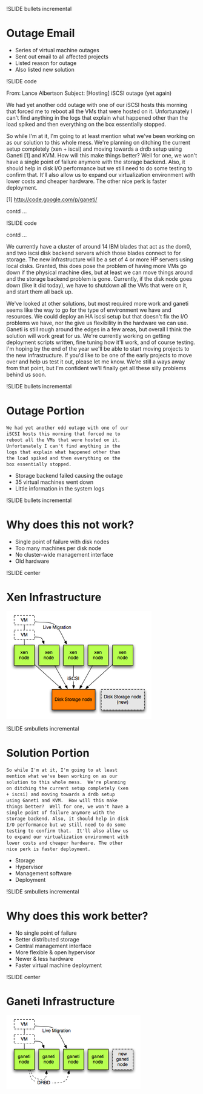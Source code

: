 !SLIDE bullets incremental

# Outage Email #

* Series of virtual machine outages
* Sent out email to all affected projects
* Listed reason for outage
* Also listed new solution

!SLIDE code

From: Lance Albertson
Subject: [Hosting] iSCSI outage (yet again)

We had yet another odd outage with one of our iSCSI hosts
this morning that forced me to reboot all the VMs that were
hosted on it.  Unfortunately I can't find anything in the
logs that explain what happened other than the load spiked
and then everything on the box essentially stopped.

So while I'm at it, I'm going to at least mention what we've
been working on as our solution to this whole mess. We're
planning on ditching the current setup completely (xen +
iscsi) and moving towards a drdb setup using Ganeti [1] and
KVM. How will this make things better?  Well for one, we
won't have a single point of failure anymore with the
storage backend. Also, it should help in disk I/O
performance but we still need to do some testing to confirm
that. It'll also allow us to expand our virtualization
environment with lower costs and cheaper hardware. The other
nice perk is faster deployment.

[1] http://code.google.com/p/ganeti/

contd ...

!SLIDE code

contd ...

We currently have a cluster of around 14 IBM blades that act
as the dom0, and two iscsi disk backend servers which those
blades connect to for storage. The new infrastructure will
be a set of 4 or more HP servers using local disks. Granted,
this does pose the problem of having more VMs go down if the
physical machine dies, but at least we can move things
around and the storage backend problem is gone. Currently,
if the disk node goes down (like it did today), we have to
shutdown all the VMs that were on it, and start them all
back up.

We've looked at other solutions, but most required more work
and ganeti seems like the way to go for the type of
environment we have and resources. We could deploy an HA
iscsi setup but that doesn't fix the I/O problems we have,
nor the give us flexibility in the hardware we can use.
Ganeti is still rough around the edges in a few areas, but
overall I think the solution will work great for us. We're
currently working on getting deployment scripts written,
fine tuning how it'll work, and of course testing. I'm
hoping by the end of the year we'll be able to start moving
projects to the new infrastructure. If you'd like to be one
of the early projects to move over and help us test it out,
please let me know. We're still a ways away from that point,
but I'm confident we'll finally get all these silly problems
behind us soon.

!SLIDE bullets incremental

# Outage Portion #

    We had yet another odd outage with one of our
    iSCSI hosts this morning that forced me to
    reboot all the VMs that were hosted on it.
    Unfortunately I can't find anything in the
    logs that explain what happened other than
    the load spiked and then everything on the
    box essentially stopped.

* Storage backend failed causing the outage
* 35 virtual machines went down
* Little information in the system logs

!SLIDE bullets incremental

# Why does this not work? #

* Single point of failure with disk nodes
* Too many machines per disk node
* No cluster-wide management interface
* Old hardware

!SLIDE center

# Xen Infrastructure #

![xen-infra](xen-infra.png)

!SLIDE smbullets incremental

# Solution Portion #

    So while I'm at it, I'm going to at least
    mention what we've been working on as our
    solution to this whole mess.  We're planning
    on ditching the current setup completely (xen
    + iscsi) and moving towards a drdb setup
    using Ganeti and KVM.  How will this make
    things better?  Well for one, we won't have a
    single point of failure anymore with the
    storage backend. Also, it should help in disk
    I/O performance but we still need to do some
    testing to confirm that.  It'll also allow us
    to expand our virtualization environment with
    lower costs and cheaper hardware. The other
    nice perk is faster deployment.

* Storage
* Hypervisor
* Management software
* Deployment

!SLIDE smbullets incremental

# Why does this work better? #

* No single point of failure
* Better distributed storage
* Central management interface
* More flexible & open hypervisor
* Newer & less hardware
* Faster virtual machine deployment

!SLIDE center

# Ganeti Infrastructure #

![ganeti-infra](ganeti-infra.png)
